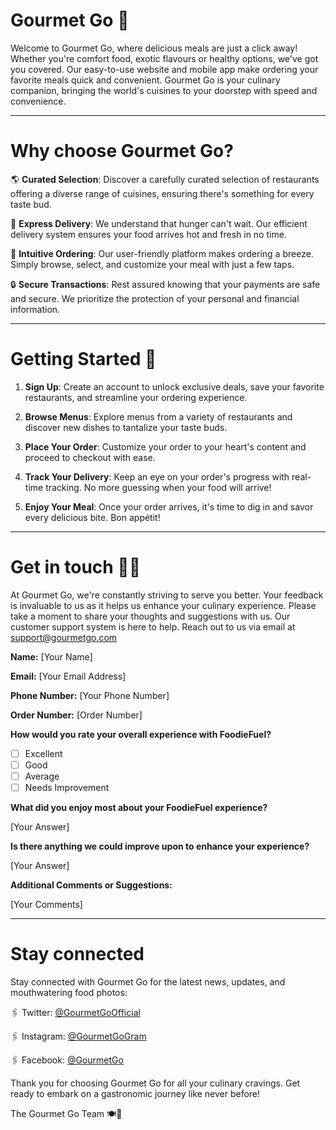 # Gourmet Go 🤌

Welcome to Gourmet Go, where delicious meals are just a click away! Whether you're comfort food, exotic flavours or healthy options, we've got you covered. Our easy-to-use website and mobile app make ordering your favorite meals quick and convenient. Gourmet Go is your culinary companion, bringing the world's cuisines to your doorstep with speed and convenience. 

---
# Why choose Gourmet Go?

 🌎 **Curated Selection**: Discover a carefully curated selection of restaurants offering a diverse range of cuisines, ensuring there's something for every taste bud.
 
🚀 **Express Delivery**: We understand that hunger can't wait. Our efficient delivery system ensures your food arrives hot and fresh in no time.

 🛒 **Intuitive Ordering**: Our user-friendly platform makes ordering a breeze. Simply browse, select, and customize your meal with just a few taps.

 🔒 **Secure Transactions**: Rest assured knowing that your payments are safe and secure. We prioritize the protection of your personal and financial information.

---
# Getting Started 🤔

1. **Sign Up**: Create an account to unlock exclusive deals, save your favorite restaurants, and streamline your ordering experience.

2. **Browse Menus**: Explore menus from a variety of restaurants and discover new dishes to tantalize your taste buds.

3. **Place Your Order**: Customize your order to your heart's content and proceed to checkout with ease.

4. **Track Your Delivery**: Keep an eye on your order's progress with real-time tracking. No more guessing when your food will arrive!

5. **Enjoy Your Meal**: Once your order arrives, it's time to dig in and savor every delicious bite. Bon appétit!

---
# Get in touch 🧑‍💻

At Gourmet Go, we're constantly striving to serve you better. Your feedback is invaluable to us as it helps us enhance your culinary experience. Please take a moment to share your thoughts and  suggestions with us. Our customer support system is here to help. Reach out to us via email at support@gourmetgo.com

**Name:** [Your Name]

**Email:** [Your Email Address]

**Phone Number:** [Your Phone Number]

**Order Number:** [Order Number]

**How would you rate your overall experience with FoodieFuel?**
- [ ] Excellent
- [ ] Good
- [ ] Average
- [ ] Needs Improvement

**What did you enjoy most about your FoodieFuel experience?**

[Your Answer]

**Is there anything we could improve upon to enhance your experience?**

[Your Answer]

**Additional Comments or Suggestions:**

[Your Comments]

----
# Stay connected 

Stay connected with Gourmet Go for the latest news, updates, and mouthwatering food photos:

🖇️ Twitter: [@GourmetGoOfficial](https://twitter.com/GourmetGoOfficial)

🖇️ Instagram: [@GourmetGoGram](https://www.instagram.com/GourmetGoGram)

🖇️ Facebook: [@GourmetGo](https://www.facebook.com/GourmetGo)

Thank you for choosing Gourmet Go for all your culinary cravings. Get ready to embark on a gastronomic journey like never before! 

The Gourmet Go Team 🍽️💫